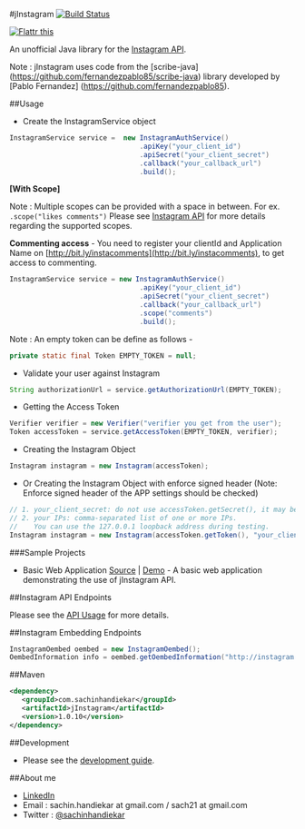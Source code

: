 #jInstagram [![Build Status](https://travis-ci.org/sachin-handiekar/jInstagram.svg)](https://travis-ci.org/sachin-handiekar/jInstagram)

<a href="http://flattr.com/thing/846144/sachin-handiekarjInstagram-on-GitHub" target="_blank"><img src="http://api.flattr.com/button/flattr-badge-large.png" alt="Flattr this" title="Flattr this" border="0" /></a>

An unofficial Java library for the [Instagram API](http://instagram.com/developer/).

Note : jInstagram uses code from the [scribe-java] (https://github.com/fernandezpablo85/scribe-java) library developed by [Pablo Fernandez] (https://github.com/fernandezpablo85). 


##Usage

* Create the InstagramService object

```java
InstagramService service =	new InstagramAuthService()
    							.apiKey("your_client_id")
    							.apiSecret("your_client_secret")
    							.callback("your_callback_url")     
    							.build();
```    							

__[With Scope]__

Note : Multiple scopes can be provided with a space in between. For ex. ``` .scope("likes comments") ``` Please see [Instagram API](http://instagram.com/developer/authentication/#scope) for more details regarding the supported scopes.

__Commenting access__ - You need to register your clientId and Application Name on [http://bit.ly/instacomments](http://bit.ly/instacomments), to get access to commenting.

```java
InstagramService service = new InstagramAuthService()
    							.apiKey("your_client_id")
    							.apiSecret("your_client_secret")
    							.callback("your_callback_url") 
    							.scope("comments")
    							.build();
``` 

Note : An empty token can be define as follows -

```java
private static final Token EMPTY_TOKEN = null;
```

* Validate your user against Instagram

```java
String authorizationUrl = service.getAuthorizationUrl(EMPTY_TOKEN);
```

* Getting the Access Token 

```java
Verifier verifier = new Verifier("verifier you get from the user");
Token accessToken = service.getAccessToken(EMPTY_TOKEN, verifier);
 ```
 
* Creating the Instagram Object

```java
Instagram instagram = new Instagram(accessToken);
```

* Or Creating the Instagram Object with enforce signed header (Note: Enforce signed header of the APP settings should be checked)

```java
// 1. your_client_secret: do not use accessToken.getSecret(), it may be null.
// 2. your IPs: comma-separated list of one or more IPs.
//    You can use the 127.0.0.1 loopback address during testing.
Instagram instagram = new Instagram(accessToken.getToken(), "your_client_secret", "your_IPs");
```

###Sample Projects
* Basic Web Application [Source](https://github.com/sachin-handiekar/jInstagram-examples) | [Demo](http://jinstagram-sachinhandiekar.rhcloud.com/BasicWebDemo/) - A basic web application demonstrating the use of jInstagram API.
	    
##Instagram API Endpoints 

Please see the [API Usage](https://github.com/sachin-handiekar/jInstagram/wiki/jInstagram-Usage) for more details.

##Instagram Embedding Endpoints

```java
InstagramOembed oembed = new InstagramOembed();
OembedInformation info = oembed.getOembedInformation("http://instagram.com/p/BUG/");
```

##Maven
```xml
<dependency>
   <groupId>com.sachinhandiekar</groupId>
   <artifactId>jInstagram</artifactId>
   <version>1.0.10</version>
</dependency>
```

##Development

* Please see the [development guide](wiki/Development-Guide).

##About me

* [LinkedIn](http://uk.linkedin.com/in/sachinhandiekar)
* Email   : sachin.handiekar at gmail.com / sach21 at gmail.com
* Twitter : [@sachinhandiekar](http://twitter.com/sachinhandiekar)
